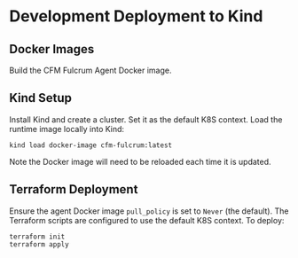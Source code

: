 # Development Deployment to Kind

## Docker Images

Build the CFM Fulcrum Agent Docker image.

## Kind Setup

Install Kind and create a cluster. Set it as the default K8S context. Load the runtime image locally into Kind:

```
kind load docker-image cfm-fulcrum:latest
```

Note the Docker image will need to be reloaded each time it is updated.

## Terraform Deployment

Ensure the agent Docker image `pull_policy` is set to `Never` (the default). The Terraform scripts are
configured to use the default K8S context. To deploy:

```
terraform init
terraform apply
```
